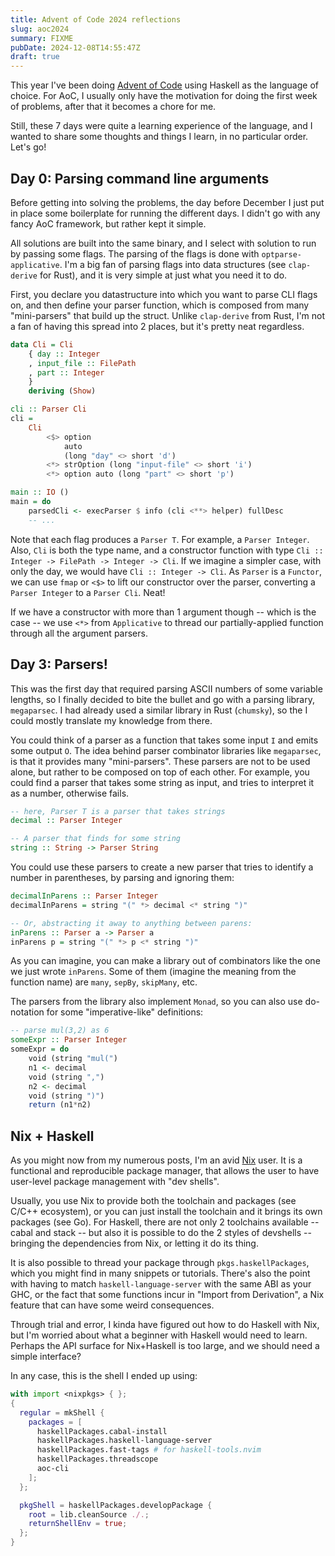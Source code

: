 ```yaml
---
title: Advent of Code 2024 reflections
slug: aoc2024
summary: FIXME
pubDate: 2024-12-08T14:55:47Z
draft: true
---
```


This year I've been doing [Advent of Code](https://adventofcode.com) using
Haskell as the language of choice. For AoC, I usually only have the motivation
for doing the first week of problems, after that it becomes a chore for me.

Still, these 7 days were quite a learning experience of the language, and I
wanted to share some thoughts and things I learn, in no particular order. Let's
go!

## Day 0: Parsing command line arguments

Before getting into solving the problems, the day before December I just put in
place some boilerplate for running the different days. I didn't go with any
fancy AoC framework, but rather kept it simple.

All solutions are built into the same binary, and I select with solution to run
by passing some flags. The parsing of the flags is done with
`optparse-applicative`. I'm a big fan of parsing flags into data structures (see
`clap-derive` for Rust), and it is very simple at just what you need it to do.

First, you declare you datastructure into which you want to parse CLI flags on,
and then define your parser function, which is composed from many "mini-parsers"
that build up the struct. Unlike `clap-derive` from Rust, I'm not a fan of
having this spread into 2 places, but it's pretty neat regardless.


```haskell
data Cli = Cli
    { day :: Integer
    , input_file :: FilePath
    , part :: Integer
    }
    deriving (Show)

cli :: Parser Cli
cli =
    Cli
        <$> option
            auto
            (long "day" <> short 'd')
        <*> strOption (long "input-file" <> short 'i')
        <*> option auto (long "part" <> short 'p')

main :: IO ()
main = do
    parsedCli <- execParser $ info (cli <**> helper) fullDesc
    -- ...
```

Note that each flag produces a `Parser T`. For example, a `Parser Integer`.
Also, `Cli` is both the type name, and a constructor function with type `Cli ::
Integer -> FilePath -> Integer -> Cli`. If we imagine a simpler case, with only
the day, we would have `Cli :: Integer -> Cli`. As `Parser` is a `Functor`, we
can use `fmap` or `<$>` to lift our constructor over the parser, converting a
`Parser Integer` to a `Parser Cli`. Neat!

If we have a constructor with more than 1 argument though 
-- which is the case -- we use `<*>` from `Applicative` to thread our
partially-applied function through all the argument parsers.

## Day 3: Parsers!

This was the first day that required parsing ASCII numbers of some variable
lengths, so I finally decided to bite the bullet and go with a parsing library,
`megaparsec`. I had already used a similar library in Rust (`chumsky`), so the I
could mostly translate my knowledge from there.

You could think of a parser as a function that takes some input `I` and emits
some output `O`. The idea behind parser combinator libraries like `megaparsec`,
is that it provides many "mini-parsers". These parsers are not to
be used alone, but rather to be composed on top of each other. For example,
you could find a parser that takes some string as input, and tries to interpret
it as a number, otherwise fails.

```haskell
-- here, Parser T is a parser that takes strings
decimal :: Parser Integer

-- A parser that finds for some string
string :: String -> Parser String
```

You could use these parsers to create a new parser that tries to identify a
number in parentheses, by parsing and ignoring them:

```haskell
decimalInParens :: Parser Integer
decimalInParens = string "(" *> decimal <* string ")"

-- Or, abstracting it away to anything between parens:
inParens :: Parser a -> Parser a
inParens p = string "(" *> p <* string ")"
```

As you can imagine, you can make a library out of combinators like the one we
just wrote `inParens`. Some of them (imagine the meaning from the function name)
are `many`, `sepBy`, `skipMany`, etc.

The parsers from the library also implement `Monad`, so you can also use
do-notation for some "imperative-like" definitions:

```haskell
-- parse mul(3,2) as 6
someExpr :: Parser Integer
someExpr = do
    void (string "mul(")
    n1 <- decimal
    void (string ",")
    n2 <- decimal
    void (string ")")
    return (n1*n2)
```


## Nix + Haskell

As you might now from my numerous posts, I'm an avid [Nix](https://nixos.org)
user. It is a functional and reproducible package manager, that allows the user
to have user-level package management with "dev shells".

Usually, you use Nix to provide both the toolchain and packages (see C/C++
ecosystem), or you can just install the toolchain and it brings its own packages
(see Go). For Haskell, there are not only 2 toolchains available -- cabal and
stack -- but also it is possible to do the 2 styles of devshells -- bringing the
dependencies from Nix, or letting it do its thing.

It is also possible to thread your package through `pkgs.haskellPackages`, which
you might find in many snippets or tutorials. There's also the point with having
to match `haskell-language-server` with the same ABI as your GHC, or the fact
that some functions incur in "Import from Derivation", a Nix feature that can
have some weird consequences.

Through trial and error, I kinda have figured out how to do Haskell with Nix,
but I'm worried about what a beginner with Haskell would need to learn. Perhaps
the API surface for Nix+Haskell is too large, and we should need a simple
interface?

In any case, this is the shell I ended up using:

```nix
with import <nixpkgs> { };
{
  regular = mkShell {
    packages = [
      haskellPackages.cabal-install
      haskellPackages.haskell-language-server
      haskellPackages.fast-tags # for haskell-tools.nvim
      haskellPackages.threadscope
      aoc-cli
    ];
  };

  pkgShell = haskellPackages.developPackage {
    root = lib.cleanSource ./.;
    returnShellEnv = true;
  };
}
```

